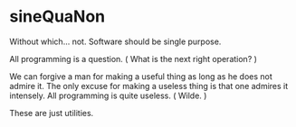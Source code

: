 # sineQuaNon
Without which... not. Software should be single purpose. 

All programming is a question. ( What is the next right operation? )

We can forgive a man for making a useful thing as long as he does not admire it. The only excuse for making a useless thing is that one admires it intensely. 
All programming is quite useless. ( Wilde. )

These are just utilities. 

